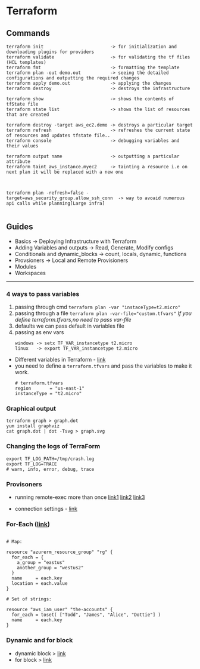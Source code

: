 # Terraform

## Commands

```
terraform init                         -> for initialization and downloading plugins for providers
terraform validate                     -> for validating the tf files (HCL templates)
terraform fmt                          -> formatting the template
terraform plan -out demo.out           -> seeing the detailed configurations and outputting the required changes
terraform apply demo.out               -> applying the changes
terraform destroy                      -> destroys the infrastructure

terraform show                         -> shows the contents of tfState file
terraform state list                   -> shows the list of resources that are created

terraform destroy -target aws_ec2.demo -> destroys a particular target
terraform refresh                      -> refreshes the current state of resources and updates tfstate file..
terraform console                      -> debugging variables and their values

terraform output name                  -> outputting a particular attribute
terraform taint aws_instance.myec2     -> tainting a resource i.e on next plan it will be replaced with a new one



terraform plan -refresh=false -target=aws_security_group.allow_ssh_conn  -> way to avoaid numerous api calls while planning[Large infra]


```

## Guides

- Basics -> Deploying Infrastructure with Terraform
- Adding Variables and outputs -> Read, Generate, Modify configs
- Conditionals and dynamic_blocks -> count, locals, dynamic, functions
- Provsioners -> Local and Remote Provisioners
- Modules
- Workspaces


---

### 4 ways to pass variables

1. passing through cmd `terraform plan -var "instaceType=t2.micro"`
2. passing through a file `terraform plan -var-file="custom.tfvars"`
   _If you define terraform.tfvars,no need to pass var-file_
3. defaults we can pass default in variables file
4. passing as env vars
   ```
   windows -> setx TF_VAR_instancetype t2.micro
   linux   -> export TF_VAR_instancetype t2.micro
   ```

- Different variables in Terraform - [link](https://github.com/terraform-aws-modules/terraform-aws-ec2-instance/blob/master/variables.tf)
- you need to define a `terraform.tfvars` and pass the variables to make it work.
  ```
  # terraform.tfvars
  region       = "us-east-1"
  instanceType = "t2.micro"
  ```

### Graphical output

```
terraform graph > graph.dot
yum install graphviz
cat graph.dot | dot -Tsvg > graph.svg
```

### Changing the logs of TerraForm

```
export TF_LOG_PATH=/tmp/crash.log
export TF_LOG=TRACE
# warn, info, error, debug, trace
```

### Provisoners

- running remote-exec more than once [link1](https://stackoverflow.com/a/41310989/12210002) [link2](https://stackoverflow.com/a/57472281/12210002) [link3](https://stackoverflow.com/a/56040653/12210002)

- connection settings - [link](https://www.terraform.io/docs/language/resources/provisioners/connection.html)

### For-Each ([link](https://learn.hashicorp.com/tutorials/terraform/for-each?in=terraform/0-13&utm_source=WEBSITE&utm_medium=WEB_IO&utm_offer=ARTICLE_PAGE&utm_content=DOCS))

```

# Map:

resource "azurerm_resource_group" "rg" {
  for_each = {
    a_group = "eastus"
    another_group = "westus2"
  }
  name     = each.key
  location = each.value
}

# Set of strings:

resource "aws_iam_user" "the-accounts" {
  for_each = toset( ["Todd", "James", "Alice", "Dottie"] )
  name     = each.key
}
```

### Dynamic and for block

- dynamic block > [link](https://www.terraform.io/docs/language/expressions/dynamic-blocks.html)
- for block > [link](https://www.terraform.io/docs/language/expressions/for.html)
